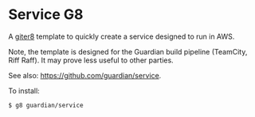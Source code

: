 Service G8
==========

A [giter8](https://github.com/n8han/giter8) template to quickly
create a service designed to run in AWS.

Note, the template is designed for the Guardian build pipeline 
(TeamCity, Riff Raff). It may prove less useful to other parties.

See also: https://github.com/guardian/service.

To install:

    $ g8 guardian/service
